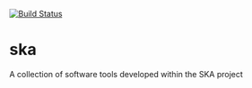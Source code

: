 [![Build Status](http://jenkins.oact.inaf.it:8080/job/Caesar/badge/icon)](http://jenkins.oact.inaf.it:8080/job/Caesar/)

# ska

A collection of software tools developed within the SKA project
